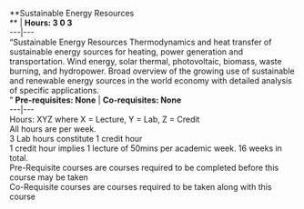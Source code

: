 **Sustainable Energy Resources  
** | **Hours: 3 0 3**  
---|---  
“Sustainable Energy Resources Thermodynamics and heat transfer of sustainable energy sources for heating, power generation and transportation. Wind energy, solar thermal, photovoltaic, biomass, waste burning, and hydropower. Broad overview of the growing use of sustainable and renewable energy sources in the world economy with detailed analysis of specific applications.  
” 
**Pre-requisites: None** | **Co-requisites: None**  
---|---  
Hours: XYZ where X = Lecture, Y = Lab, Z = Credit  
All hours are per week.  
3 Lab hours constitute 1 credit hour  
1 credit hour implies 1 lecture of 50mins per academic week. 16 weeks in total.  
Pre-Requisite courses are courses required to be completed before this course may be taken  
Co-Requisite courses are courses required to be taken along with this course
